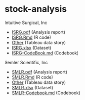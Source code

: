 # stock-analysis

Intuitive Surgical, Inc

* [ISRG.pdf](https://github.com/steffen-zou/stock-analysis/blob/master/ISRG.pdf) (Analysis report)
* [ISRG.Rmd](https://github.com/steffen-zou/stock-analysis/blob/master/ISRG.Rmd) (R code)
* [Other](https://public.tableau.com/app/profile/steffen.zou.weilun/viz/AnalysisOfIntuitiveSurgicalsPastFinancialResult/StockAnalysisOfIntuitiveSurgicalInc) (Tableau data story)
* [ISRG.xlsx](https://github.com/steffen-zou/stock-analysis/raw/master/ISRG.xlsx) (Dataset)
* [ISRG-CodeBook.md](https://github.com/steffen-zou/stock-analysis/blob/master/ISRG-CodeBook.md) (Codebook)

Semler Scientific, Inc

* [SMLR.pdf](https://github.com/steffen-zou/stock-analysis/blob/master/SMLR.pdf) (Analysis report)
* [SMLR.Rmd](https://github.com/steffen-zou/stock-analysis/blob/master/SMLR.Rmd) (R code)
* [Other](https://public.tableau.com/app/profile/steffen.zou.weilun/viz/StockAnalysisOfSemlerScientificInc/StockAnalysisOfSemlerScientificInc) (Tableau data story)
* [SMLR.xlsx](https://github.com/steffen-zou/stock-analysis/raw/master/SMLR.xlsx) (Dataset)
* [SMLR-Codebook.md](https://github.com/steffen-zou/stock-analysis/blob/master/SMLR-Codebook.md) (Codebook)
